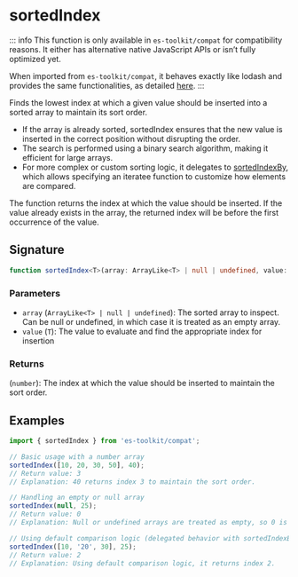 # sortedIndex

::: info
This function is only available in `es-toolkit/compat` for compatibility reasons. It either has alternative native JavaScript APIs or isn’t fully optimized yet.

When imported from `es-toolkit/compat`, it behaves exactly like lodash and provides the same functionalities, as detailed [here](../../../compatibility.md).
:::

Finds the lowest index at which a given value should be inserted into a sorted array to maintain its sort order.

- If the array is already sorted, sortedIndex ensures that the new value is inserted in the correct position without disrupting the order.
- The search is performed using a binary search algorithm, making it efficient for large arrays.
- For more complex or custom sorting logic, it delegates to [sortedIndexBy](./sortedIndexBy.md), which allows specifying an iteratee function to customize how elements are compared.

The function returns the index at which the value should be inserted. If the value already exists in the array, the returned index will be before the first occurrence of the value.

## Signature

```typescript
function sortedIndex<T>(array: ArrayLike<T> | null | undefined, value: T): number;
```

### Parameters

- `array` (`ArrayLike<T> | null | undefined`): The sorted array to inspect. Can be null or undefined, in which case it is treated as an empty array.
- `value` (`T`): The value to evaluate and find the appropriate index for insertion

### Returns

(`number`): The index at which the value should be inserted to maintain the sort order.

## Examples

```typescript
import { sortedIndex } from 'es-toolkit/compat';

// Basic usage with a number array
sortedIndex([10, 20, 30, 50], 40);
// Return value: 3
// Explanation: 40 returns index 3 to maintain the sort order.

// Handling an empty or null array
sortedIndex(null, 25);
// Return value: 0
// Explanation: Null or undefined arrays are treated as empty, so 0 is returned.

// Using default comparison logic (delegated behavior with sortedIndexBy)
sortedIndex([10, '20', 30], 25);
// Return value: 2
// Explanation: Using default comparison logic, it returns index 2.
```
